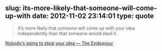 slug: its-more-likely-that-someone-will-come-up-with
date: 2012-11-02 23:14:01
type: quote
---

> It’s more likely that someone will come up with your idea independently than that someone would steal it.

[Nobody’s going to steal your idea — The Endeavour](http://www.johndcook.com/blog/2012/11/02/nobody-will-steal-your-idea/)
